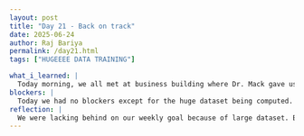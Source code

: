 ```yaml
---
layout: post
title: "Day 21 - Back on track"
date: 2025-06-24
author: Raj Bariya
permalink: /day21.html
tags: ["HUGEEEE DATA TRAINING"]

what_i_learned: |
  Today morning, we all met at business building where Dr. Mack gave us a brief instruction about our mid summer presentation that we have this Friday. She also gave us information on paycheck. After our meeting with her, we all came back to our lab. Yesterday at home, I finished integrating weather informationa at home for the first two months of 2025. Using that data, my team members started making prediction model using CNN, Logistic Regression and Decision Tree. While they were making the model, I started working on our original dataset consisiting of 8M flight data. My program is still working on it. Hopefully it should be done by the end if day or tomorrow.
blockers: |
  Today we had no blockers except for the huge dataset being computed.
reflection: |
  We were lacking behind on our weekly goal because of large dataset. But our group worked extra hard and we are almost on track. We still to finish on the large dataset and I feel confident we can get it done on time. I will be working late today and I will still try to tweak the code and see if I can make the code any faster.
---
```

